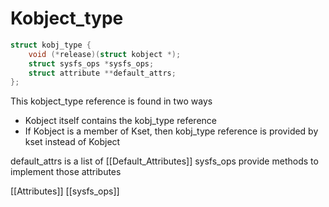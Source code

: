 # Kobject_type

```c
struct kobj_type {
	void (*release)(struct kobject *);
	struct sysfs_ops *sysfs_ops;
	struct attribute **default_attrs;
};
```

This kobject_type reference is found in two ways

- Kobject itself contains the kobj_type reference
- If Kobject is a member of Kset, then kobj_type reference is provided by kset instead of Kobject

default_attrs is a list of [[Default_Attributes]]
sysfs_ops provide methods to implement those attributes

[[Attributes]]
[[sysfs_ops]]